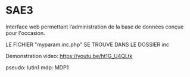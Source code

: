 # SAE3
Interface web permettant l’administration de la base de données conçue pour l'occasion.

LE FICHIER "myparam.inc.php" SE TROUVE DANS LE DOSSIER inc

Démonstration video: https://youtu.be/ht1G_U4QLtk

pseudo: lutin1
mdp: MDP1
